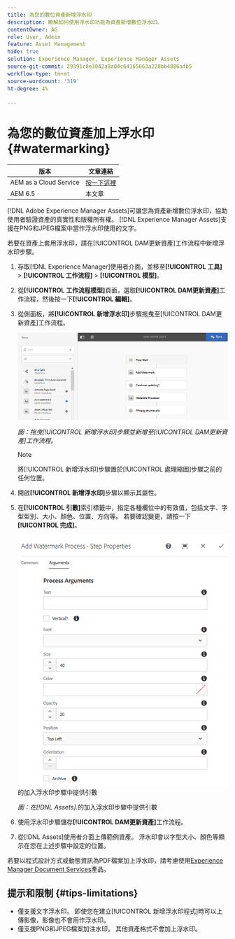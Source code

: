 ```yaml
---
title: 為您的數位資產新增浮水印
description: 瞭解如何使用浮水印功能為資產新增數位浮水印。
contentOwner: AG
role: User, Admin
feature: Asset Management
hide: true
solution: Experience Manager, Experience Manager Assets
source-git-commit: 29391c8e3042a8a04c64165663a228bb4886afb5
workflow-type: tm+mt
source-wordcount: '319'
ht-degree: 4%

---
```


# 為您的數位資產加上浮水印 {#watermarking}

| 版本 | 文章連結 |
| -------- | ---------------------------- |
| AEM as a Cloud Service  | [按一下這裡](https://experienceleague.adobe.com/docs/experience-manager-cloud-service/content/assets/manage/watermark-assets.html?lang=en) |
| AEM 6.5 | 本文章 |

[!DNL Adobe Experience Manager Assets]可讓您為資產新增數位浮水印，協助使用者驗證資產的真實性和版權所有權。 [!DNL Experience Manager Assets]支援在PNG和JPEG檔案中當作浮水印使用的文字。

若要在資產上套用浮水印，請在[!UICONTROL DAM更新資產]工作流程中新增浮水印步驟。

1. 存取[!DNL Experience Manager]使用者介面，並移至&#x200B;**[!UICONTROL 工具]** > **[!UICONTROL 工作流程]** > **[!UICONTROL 模型]**。
1. 從&#x200B;**[!UICONTROL 工作流程模型]**&#x200B;頁面，選取&#x200B;**[!UICONTROL DAM更新資產]**&#x200B;工作流程，然後按一下&#x200B;**[!UICONTROL 編輯]**。

1. 從側面板，將&#x200B;**[!UICONTROL 新增浮水印]**&#x200B;步驟拖曳至[!UICONTROL DAM更新資產]工作流程。

   ![拖曳[!UICONTROL 新增浮水印]步驟並新增至[!UICONTROL DAM更新資產]工作流程](assets/add_watermark_step_aem_assets.png)

   *圖：拖曳[!UICONTROL 新增浮水印]步驟並新增至[!UICONTROL DAM更新資產]工作流程。*

   >[!NOTE]
   >
   >將[!UICONTROL 新增浮水印]步驟置於[!UICONTROL 處理縮圖]步驟之前的任何位置。

1. 開啟&#x200B;**[!UICONTROL 新增浮水印]**&#x200B;步驟以顯示其屬性。
1. 在&#x200B;**[!UICONTROL 引數]**&#x200B;索引標籤中，指定各種欄位中的有效值，包括文字、字型型別、大小、顏色、位置、方向等。 若要確認變更，請按一下&#x200B;**[!UICONTROL 完成]**。

   ![在[!DNL Assets]](assets/arguments_add_watermark_aem_assets.png)的加入浮水印步驟中提供引數

   *圖：在[!DNL Assets].*&#x200B;的加入浮水印步驟中提供引數

1. 使用浮水印步驟儲存&#x200B;**[!UICONTROL DAM更新資產]**&#x200B;工作流程。
1. 從[!DNL Assets]使用者介面上傳範例資產。 浮水印會以字型大小、顏色等顯示在您在上述步驟中設定的位置。

若要以程式設計方式或動態資訊為PDF檔案加上浮水印，請考慮使用[Experience Manager Document Services](/help/forms/using/overview-aem-document-services.md)產品。

## 提示和限制 {#tips-limitations}

* 僅支援文字浮水印。 即使您在建立[!UICONTROL 新增浮水印程式]時可以上傳影像，影像也不會用作浮水印。
* 僅支援PNG和JPEG檔案加注水印。 其他資產格式不會加上浮水印。
